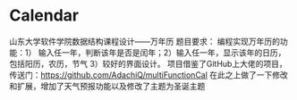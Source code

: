 # Calendar
山东大学软件学院数据结构课程设计——万年历
题目要求：
编程实现万年历的功能：1） 输入任一年，判断该年是否是闰年；2）输入任一年，显示该年的日历，包括阳历，农历，节气 3）较好的界面设计。
项目借鉴了GitHub上大佬的项目，传送门：https://github.com/AdachiQ/multiFunctionCal
在此之上做了一下修改和扩展，增加了天气预报功能以及修改了主题为圣诞主题
